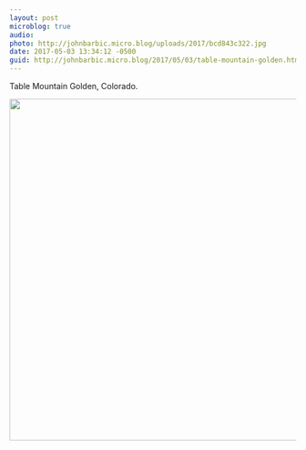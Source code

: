 ```yaml
---
layout: post
microblog: true
audio: 
photo: http://johnbarbic.micro.blog/uploads/2017/bcd843c322.jpg
date: 2017-05-03 13:34:12 -0500
guid: http://johnbarbic.micro.blog/2017/05/03/table-mountain-golden.html
---
```

Table Mountain Golden, Colorado.

<img src="http://johnbarbic.micro.blog/uploads/2017/bcd843c322.jpg" width="600" height="600" style="height: auto" />
